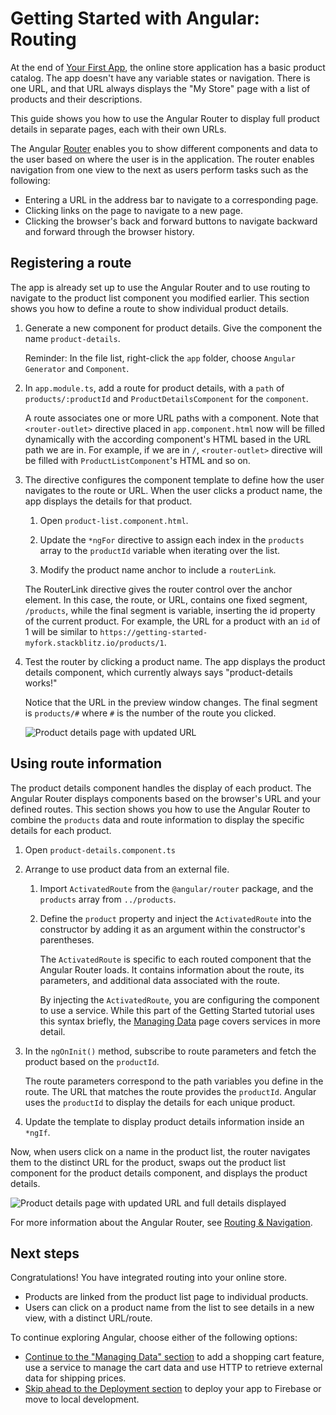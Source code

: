 # Getting Started with Angular: Routing

At the end of [Your First App](start "Getting Started: Your First App"), the online store application has a basic product catalog.
The app doesn't have any variable states or navigation.
There is one URL, and that URL always displays the "My Store" page with a list of products and their descriptions.

This guide shows you how to use the Angular Router to display full product details in separate pages, each with their own URLs.

The Angular [Router](guide/glossary#router "Router definition") enables you to show different components and data to the user based on where the user is in the application.
The router enables navigation from one view to the next as users perform tasks such as the following:

* Entering a URL in the address bar to navigate to a corresponding page.
* Clicking links on the page to navigate to a new page.
* Clicking the browser's back and forward buttons to navigate backward and forward through the browser history.


## Registering a route

The app is already set up to use the Angular Router and to use routing to navigate to the product list component you modified earlier. This section shows you how to define a route to show individual product details.

1. Generate a new component for product details. Give the component the name `product-details`.

    Reminder: In the file list, right-click the `app` folder, choose `Angular Generator` and `Component`.

1. In `app.module.ts`, add a route for product details, with a `path` of `products/:productId` and `ProductDetailsComponent` for the `component`.

    <code-example header="src/app/app.module.ts" path="getting-started/src/app/app.module.ts" region="product-details-route">
    </code-example>

    A route associates one or more URL paths with a component. Note that `<router-outlet>` directive placed in `app.component.html` now will be filled dynamically with the according component's HTML based in the URL path we are in. For example, if we are in `/`, `<router-outlet>` directive will be filled with `ProductListComponent`'s HTML and so on.

1. The directive configures the component template to define how the user navigates to the route or URL. When the user clicks a product name, the app  displays the details for that product.

    1. Open `product-list.component.html`.

    1. Update the `*ngFor` directive to assign each index in the `products` array to the `productId` variable when iterating over the list.

    1. Modify the product name anchor to include a `routerLink`.

    <code-example header="src/app/product-list/product-list.component.html" path="getting-started/src/app/product-list/product-list.component.html" region="router-link">
    </code-example>

      The RouterLink directive gives the router control over the anchor element. In this case, the route, or URL, contains one fixed segment, `/products`, while the final segment is variable, inserting the id property of the current product. For example, the URL for a product with an `id` of 1 will be similar to `https://getting-started-myfork.stackblitz.io/products/1`.

1. Test the router by clicking a product name. The app displays the product details component, which currently always says "product-details works!"

    Notice that the URL in the preview window changes. The final segment is `products/#`  where `#` is the number of the route you clicked.

    <div class="lightbox">
      <img src="generated/images/guide/start/product-details-works.png" alt="Product details page with updated URL">
    </div>



## Using route information

The product details component handles the display of each product. The Angular Router displays components based on the browser's URL and your defined routes. This section shows you how to use the Angular Router to combine the `products` data and route information to display the specific details for each product.

1. Open `product-details.component.ts`

1. Arrange to use product data from an external file.

    1. Import `ActivatedRoute` from the `@angular/router` package, and the `products` array from `../products`.

        <code-example header="src/app/product-details/product-details.component.ts" path="getting-started/src/app/product-details/product-details.component.1.ts" region="imports">
        </code-example>

    1. Define the `product` property and inject the `ActivatedRoute` into the constructor by adding it as an argument within the constructor's parentheses.

        <code-example header="src/app/product-details/product-details.component.ts" path="getting-started/src/app/product-details/product-details.component.1.ts" region="props-methods">
        </code-example>

        The `ActivatedRoute` is specific to each routed component that the Angular Router loads. It contains information about the
        route, its parameters, and additional data associated with the route.

        By injecting the `ActivatedRoute`, you are configuring the component to use a service. While this part of the Getting Started tutorial uses this syntax briefly, the [Managing Data](start/start-data "Getting Started: Managing Data") page covers services in more detail.


1. In the `ngOnInit()` method, subscribe to route parameters and fetch the product based on the `productId`.

    <code-example path="getting-started/src/app/product-details/product-details.component.1.ts" header="src/app/product-details/product-details.component.ts" region="get-product">
    </code-example>

    The route parameters correspond to the path variables you define in the route. The URL that matches the route provides the `productId`. Angular uses the `productId` to display the details for each unique product.

1. Update the template to display product details information inside an `*ngIf`.

    <code-example header="src/app/product-details/product-details.component.html" path="getting-started/src/app/product-details/product-details.component.html" region="details">
    </code-example>

Now, when users click on a name in the product list, the router navigates them to the distinct URL for the product, swaps out the product list component for the product details component, and displays the product details.

<div class="lightbox">
  <img src="generated/images/guide/start/product-details-routed.png" alt="Product details page with updated URL and full details displayed">
</div>



<div class="alert is-helpful">

For more information about the Angular Router, see [Routing & Navigation](guide/router "Routing & Navigation").

</div>


## Next steps

Congratulations! You have integrated routing into your online store.

* Products are linked from the product list page to individual products.
* Users can click on a product name from the list to see details in a new view, with a distinct URL/route.

To continue exploring Angular, choose either of the following options:
* [Continue to the "Managing Data" section](start/start-data "Getting Started: Managing Data") to add a shopping cart feature, use a service to manage the cart data and use HTTP to retrieve external data for shipping prices.
* [Skip ahead to the Deployment section](start/start-deployment "Getting Started: Deployment") to deploy your app to Firebase or move to local development.
